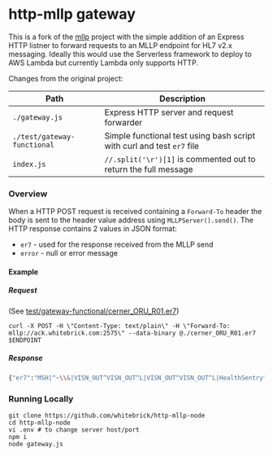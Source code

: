 http-mllp gateway
====

This is a fork of the [mllp](https://github.com/amida-tech/mllp) project with the simple addition of an Express HTTP listner to forward requests to an MLLP endpoint for HL7 v2.x messaging. Ideally this would use the Serverless framework to deploy to AWS Lambda but currently Lambda only supports HTTP.

Changes from the original project:

| Path                        | Description                                                  |
| --------------------------- | ------------------------------------------------------------ |
| `./gateway.js`              | Express HTTP server and request forwarder                    |
| `./test/gateway-functional` | Simple functional test using bash script with curl and test `er7` file |
| `index.js`                  | `//.split('\r')[1]` is commented out to return the full message |

### Overview

When a HTTP POST request is received containing a `Forward-To` header the body is sent to the header value address using `MLLPServer().send()`. The HTTP response contains 2 values in JSON format:

- `er7` - used for the response received from the MLLP send
- `error` - null or error message

#### Example

##### Request

(See [test/gateway-functional/cerner_ORU_R01.er7](test/gateway-functional/cerner_ORU_R01.er7))

```shell
curl -X POST -H \"Content-Type: text/plain\" -H \"Forward-To: mllp://ack.whitebrick.com:2575\" --data-binary @./cerner_ORU_R01.er7 $ENDPOINT
```

##### Response

```bash
{"er7":"MSH|^~\\&|VISN_OUT^VISN_OUT^L|VISN_OUT^VISN_OUT^L|HealthSentry^HealthSentry^L|Baseline West MC^33D1234567^L|20220511203003848+0000||ACK^R01^ORU_R01|201010010913000772A|P|2.5.1|||||||||PHLabReport-NoAck^^2.16.840.1.114222.4.10.3^ISOMSA|AA|201010010913000772\r\r"}
```

### Running Locally

```shell
git clone https://github.com/whitebrick/http-mllp-node
cd http-mllp-node
vi .env # to change server host/port
npm i
node gateway.js
```
